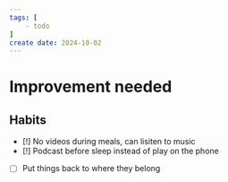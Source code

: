 ```yaml
---
tags: [
    - todo
]
create date: 2024-10-02
---
```


# Improvement needed

## Habits

- [!] No videos during meals, can lisiten to music
- [!] Podcast before sleep instead of play on the phone
- [ ] Put things back to where they belong

